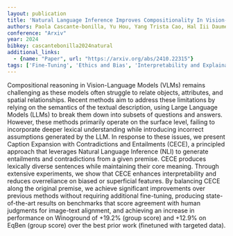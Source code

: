 ```yaml
---
layout: publication
title: 'Natural Language Inference Improves Compositionality In Vision-language Models'
authors: Paola Cascante-bonilla, Yu Hou, Yang Trista Cao, Hal Iii Daumé, Rachel Rudinger
conference: "Arxiv"
year: 2024
bibkey: cascantebonilla2024natural
additional_links:
  - {name: "Paper", url: "https://arxiv.org/abs/2410.22315"}
tags: ['Fine-Tuning', 'Ethics and Bias', 'Interpretability and Explainability', 'RAG', 'Training Techniques', 'Pretraining Methods', 'Multimodal Models']
---
```

Compositional reasoning in Vision-Language Models (VLMs) remains challenging
as these models often struggle to relate objects, attributes, and spatial
relationships. Recent methods aim to address these limitations by relying on
the semantics of the textual description, using Large Language Models (LLMs) to
break them down into subsets of questions and answers. However, these methods
primarily operate on the surface level, failing to incorporate deeper lexical
understanding while introducing incorrect assumptions generated by the LLM. In
response to these issues, we present Caption Expansion with Contradictions and
Entailments (CECE), a principled approach that leverages Natural Language
Inference (NLI) to generate entailments and contradictions from a given
premise. CECE produces lexically diverse sentences while maintaining their core
meaning. Through extensive experiments, we show that CECE enhances
interpretability and reduces overreliance on biased or superficial features. By
balancing CECE along the original premise, we achieve significant improvements
over previous methods without requiring additional fine-tuning, producing
state-of-the-art results on benchmarks that score agreement with human
judgments for image-text alignment, and achieving an increase in performance on
Winoground of +19.2% (group score) and +12.9% on EqBen (group score) over the
best prior work (finetuned with targeted data).
